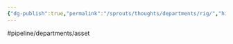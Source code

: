 ```yaml
---
{"dg-publish":true,"permalink":"/sprouts/thoughts/departments/rig/","hide":true}
---
```


#pipeline/departments/asset 